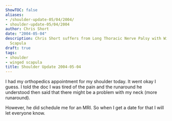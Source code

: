 ```yaml
---
ShowTOC: false
aliases:
- /shoulder-update-05/04/2004/
- shoulder-update-05/04/2004
author: Chris Short
date: "2004-05-04"
description: Chris Short suffers from Long Thoracic Nerve Palsy with Winging of the
  Scapula
draft: true
tags:
- shoulder
- winged scapula
title: Shoulder Update 2004-05-04
---
```


I had my orthopedics appointment for my shoulder today. It went okay I guess. I told the doc I was tired of the pain and the runaround he understood then said that there might be a problem with my neck (more runaround).

However, he did schedule me for an MRI. So when I get a date for that I will let everyone know.
